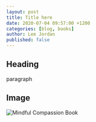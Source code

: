 ```yaml
---
layout: post
title: Title here
date: 2020-07-04 09:57:00 +1200
categories: [blog, books]
author: Lee Jordan
published: false
---
```


<h2>Heading</h2>

<p>paragraph</p> 

<h2>Image</h2>

<p><img class="img-border" src="https://arohatherapy.co.nz/public/assets/images/mindful-compassion-gilbert-choden.jpg" alt="Mindful Compassion Book"></p>
